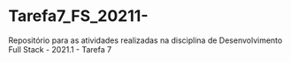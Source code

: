 # Tarefa7_FS_20211-
Repositório para as atividades realizadas na disciplina de Desenvolvimento Full Stack - 2021.1 - Tarefa 7
